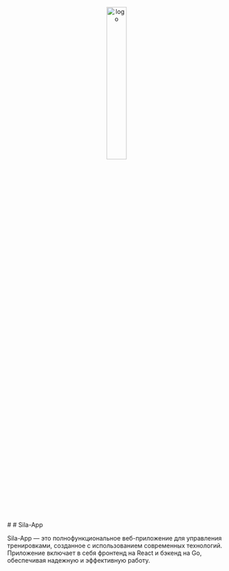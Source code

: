 <p align="center">
  <img src="https://github.com/user-attachments/assets/6e402a46-1e74-47c1-9fdf-d673b890bd34" alt="logo" width="30%" style=""/>
</p>
# 
# Sila-App

Sila-App — это полнофункциональное веб-приложение для управления тренировками, созданное с использованием современных технологий. Приложение включает в себя фронтенд на React и бэкенд на Go, обеспечивая надежную и эффективную работу.

